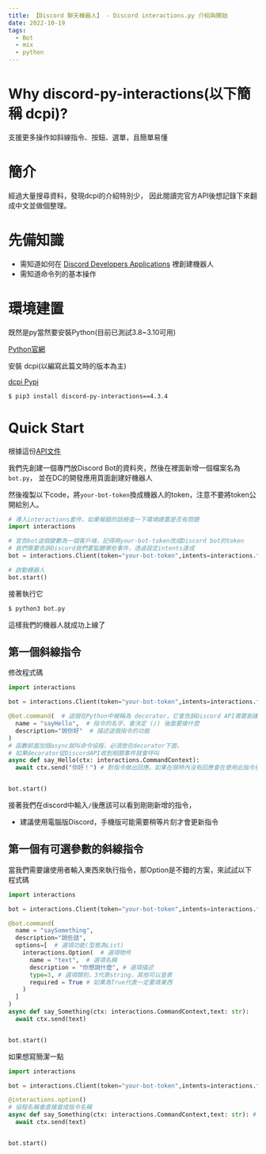 ```yaml
---
title: 【Discord 聊天機器人】 - Discord interactions.py 介紹與開始 
date: 2022-10-19
tags:
  - Bot
  - mix
  - python
---
```


# Why discord-py-interactions(以下簡稱 dcpi)?

支援更多操作如斜線指令、按鈕、選單，且簡單易懂

# 簡介

經過大量搜尋資料，發現dcpi的介紹特別少，
因此閱讀完官方API後想記錄下來翻成中文並做個整理。

# 先備知識

  * 需知道如何在 [Discord Developers Applications](https://discord.com/developers/applications) 裡創建機器人
  * 需知道命令列的基本操作


# 環境建置

既然是py當然要安裝Python(目前已測試3.8~3.10可用)

[Python官網](https://www.python.org)

安裝 dcpi(以編寫此篇文時的版本為主)




[dcpi Pypi](https://pypi.org/project/discord-py-interactions/)
```bash
$ pip3 install discord-py-interactions==4.3.4
```

# Quick Start

根據這份[API文件](https://interactionspy.readthedocs.io/en/latest/quickstart.html)

我們先創建一個專門放Discord Bot的資料夾，然後在裡面新增一個檔案名為`bot.py`，
並在DC的開發應用頁面創建好機器人

然後複製以下code，將`your-bot-token`換成機器人的token，注意不要將token公開給別人。

```py
# 導入interactions套件，如果報錯的話檢查一下環境建置是否有問題
import interactions

# 宣告bot這個變數為一個客戶端，記得將your-bot-token改成Discord bot的token
# 我們需要告訴Discord我們要監聽哪些事件，透過設定intents達成
bot = interactions.Client(token="your-bot-token",intents=interactions.flags.Intents.ALL)

# 啟動機器人
bot.start()

```

接著執行它

```bash
$ python3 bot.py
```

這樣我們的機器人就成功上線了


## 第一個斜線指令

修改程式碼

```py
import interactions

bot = interactions.Client(token="your-bot-token",intents=interactions.flags.Intents.ALL)

@bot.command(  # 這個在Python中被稱為 decorator，它會告訴Discord API需要創建一個指令
  name = "sayHello",  # 指令的名字，會決定 (/) 後面要接什麼
  description="說你好"  # 描述這個指令的功能
)
# 函數前面加個async就叫命令協程，必須放在decorator下面，
# 如果decorator從DiscordAPI收到相關事件就會呼叫
async def say_Hello(ctx: interactions.CommandContext): 
  await ctx.send("你好！") # 對指令做出回應，如果在限時內沒有回應會在使用此指令後看到交互失敗


bot.start()
```

接著我們在discord中輸入`/`後應該可以看到剛剛新增的指令，

* 建議使用電腦版Discord，手機版可能需要稍等片刻才會更新指令

## 第一個有可選參數的斜線指令

當我們需要讓使用者輸入東西來執行指令，那Option是不錯的方案，來試試以下程式碼

```py
import interactions

bot = interactions.Client(token="your-bot-token",intents=interactions.flags.Intents.ALL)

@bot.command( 
  name = "saySomething", 
  description="說些話",
  options=[  # 選項功能(型態為List)
    interactions.Option(  # 選項物件
      name = "text",  # 選項名稱
      description = "你想說什麼", # 選項描述
      type=3, # 選項類別，3代表string，其他可以查表
      required = True # 如果為True代表一定要填東西
    )
  ]
)
async def say_Something(ctx: interactions.CommandContext,text: str):
  await ctx.send(text)


bot.start()
```

如果想寫簡潔一點

```py
import interactions

bot = interactions.Client(token="your-bot-token",intents=interactions.flags.Intents.ALL)

@interactions.option()
# 協程名稱會直接當成指令名稱
async def say_Something(ctx: interactions.CommandContext,text: str): # 記得指定型態不然容易出問題
  await ctx.send(text)


bot.start()
```
